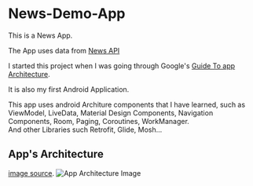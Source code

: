 # News-Demo-App
This is a News App.  

The App uses data from [News API](https://newsapi.org/)  

I started this project when I was going through Google's [Guide To app Architecture](https://developer.android.com/jetpack/docs/guide).  

It is also my first Android Application.

This app uses android Architure components that I have learned, such as ViewModel, LiveData, Material Design Components, Navigation Components, Room, Paging, Coroutines, WorkManager.  
And other Libraries such Retrofit, Glide, Mosh...  

App's Architecture 
------------------
[image source](https://developer.android.com/jetpack/docs/guide).
![App Architecture Image](https://developer.android.com/topic/libraries/architecture/images/final-architecture.png)

